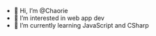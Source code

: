 - 👋 Hi, I’m @Chaorie
- 👀 I’m interested in web app dev
- 🌱 I’m currently learning JavaScript and CSharp

<!---
Chaorie/Chaorie is a ✨ special ✨ repository because its `README.md` (this file) appears on your GitHub profile.
You can click the Preview link to take a look at your changes.
--->
